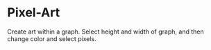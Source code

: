 # Pixel-Art
Create art within a graph. Select height and width of graph, and then change color and select pixels. 


